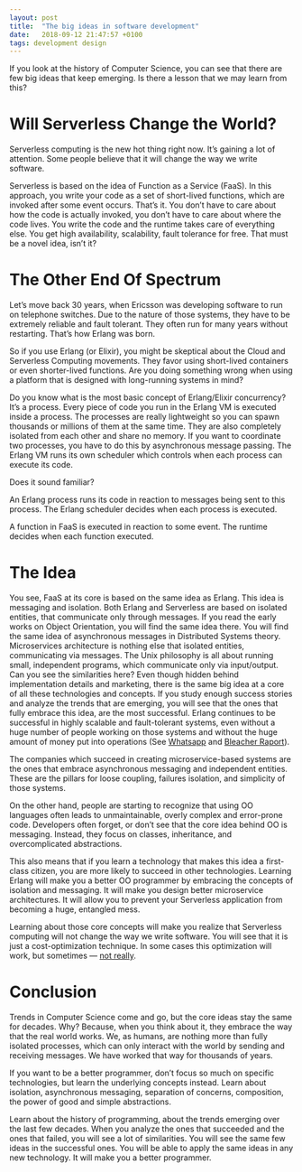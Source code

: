 ```yaml
---
layout: post
title:  "The big ideas in software development"
date:   2018-09-12 21:47:57 +0100
tags: development design
---
```


If you look at the history of Computer Science, you can see that there are few
big ideas that keep emerging. Is there a lesson that we may learn from this?

# **Will Serverless Change the World?**

Serverless computing is the new hot thing right now. It’s gaining a lot of
attention. Some people believe that it will change the way we write software.

Serverless is based on the idea of Function as a Service (FaaS). In this
approach, you write your code as a set of short-lived functions, which are
invoked after some event occurs. That’s it. You don’t have to care about how the
code is actually invoked, you don’t have to care about where the code lives. You
write the code and the runtime takes care of everything else. You get high
availability, scalability, fault tolerance for free. That must be a novel idea,
isn’t it?

# **The Other End Of Spectrum**

Let’s move back 30 years, when Ericsson was developing software to run on
telephone switches. Due to the nature of those systems, they have to be
extremely reliable and fault tolerant. They often run for many years without
restarting. That’s how Erlang was born.

So if you use Erlang (or Elixir), you might be skeptical about the Cloud and
Serverless Computing movements. They favor using short-lived containers or even
shorter-lived functions. Are you doing something wrong when using a platform
that is designed with long-running systems in mind?

Do you know what is the most basic concept of Erlang/Elixir concurrency? It’s a
process. Every piece of code you run in the Erlang VM is executed inside a
process. The processes are really lightweight so you can spawn thousands or
millions of them at the same time. They are also completely isolated from each
other and share no memory. If you want to coordinate two processes, you have to
do this by asynchronous message passing. The Erlang VM runs its own scheduler
which controls when each process can execute its code.

Does it sound familiar?

An Erlang process runs its code in reaction to messages being sent to this
process. The Erlang scheduler decides when each process is executed.

A function in FaaS is executed in reaction to some event. The runtime decides
when each function executed.

# **The Idea**

You see, FaaS at its core is based on the same idea as Erlang. This idea is
messaging and isolation. Both Erlang and Serverless are based on isolated
entities, that communicate only through messages. If you read the early works on
Object Orientation, you will find the same idea there. You will find the same
idea of asynchronous messages in Distributed Systems theory. Microservices
architecture is nothing else that isolated entities, communicating via messages.
The Unix philosophy is all about running small, independent programs, which
communicate only via input/output. Can you see the similarities here? Even
though hidden behind implementation details and marketing, there is the same big
idea at a core of all these technologies and concepts. If you study enough
success stories and analyze the trends that are emerging, you will see that the
ones that fully embrace this idea, are the most successful. Erlang continues to
be successful in highly scalable and fault-tolerant systems, even without a huge
number of people working on those systems and without the huge amount of money
put into operations
(See [Whatsapp](https://www.wired.com/2015/09/whatsapp-serves-900-million-users-50-engineers/) and [Bleacher
Raport](https://www.techworld.com/apps-wearables/how-elixir-helped-bleacher-report-handle-8x-more-traffic-3653957/)).

The companies which succeed in creating microservice-based systems are the ones
that embrace asynchronous messaging and independent entities. These are the
pillars for loose coupling, failures isolation, and simplicity of those systems.

On the other hand, people are starting to recognize that using OO languages
often leads to unmaintainable, overly complex and error-prone code. Developers
often forget, or don’t see that the core idea behind OO is messaging. Instead,
they focus on classes, inheritance, and overcomplicated abstractions.

This also means that if you learn a technology that makes this idea a
first-class citizen, you are more likely to succeed in other technologies.
Learning Erlang will make you a better OO programmer by embracing the concepts
of isolation and messaging. It will make you design better microservice
architectures. It will allow you to prevent your Serverless application from
becoming a huge, entangled mess.

Learning about those core concepts will make you realize that Serverless
computing will not change the way we write software. You will see that it is
just a cost-optimization technique. In some cases this optimization will work,
but sometimes — [not
really](https://medium.com/coryodaniel/from-erverless-to-elixir-48752db4d7bc).

# **Conclusion**

Trends in Computer Science come and go, but the core ideas stay the same for
decades. Why? Because, when you think about it, they embrace the way that the
real world works. We, as humans, are nothing more than fully isolated processes,
which can only interact with the world by sending and receiving messages. We
have worked that way for thousands of years.

If you want to be a better programmer, don’t focus so much on specific
technologies, but learn the underlying concepts instead. Learn about isolation,
asynchronous messaging, separation of concerns, composition, the power of good
and simple abstractions.

Learn about the history of programming, about the trends emerging over the last
few decades. When you analyze the ones that succeeded and the ones that failed,
you will see a lot of similarities. You will see the same few ideas in the
successful ones. You will be able to apply the same ideas in any new technology.
It will make you a better programmer.
